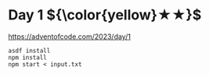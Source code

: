 # Day 1 ${\color{yellow}★★}$

https://adventofcode.com/2023/day/1

```
asdf install
npm install
npm start < input.txt
```
